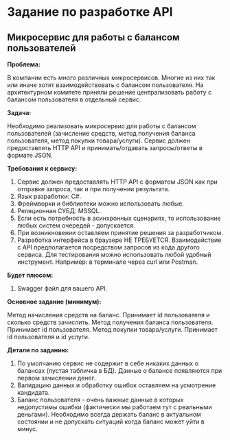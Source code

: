 # Задание по разработке API

## Микросервис для работы с балансом пользователей

**Проблема:**

В компании есть много различных микросервисов. Многие из них так или иначе хотят взаимодействовать с балансом пользователя. На архитектурном комитете приняли решение централизовать работу с балансом пользователя в отдельный сервис. 

**Задача:**

Необходимо реализовать микросервис для работы с балансом пользователей (зачисление средств, метод получения баланса пользователя, метод покупки товара/услуги). Сервис должен предоставлять HTTP API и принимать/отдавать запросы/ответы в формате JSON.

**Требования к сервису:**

1. Сервис должен предоставлять HTTP API с форматом JSON как при отправке запроса, так и при получении результата.
2. Язык разработки: C#.
3. Фреймворки и библиотеки можно использовать любые.
4. Реляционная СУБД: MSSQL.
5. Если есть потребность в асинхронных сценариях, то использование любых систем очередей - допускается.
6. При возникновении оставляем принятие решения за разработчиком.
7. Разработка интерфейса в браузере НЕ ТРЕБУЕТСЯ. Взаимодействие с API предполагается посредством запросов из кода другого сервиса. Для тестирования можно использовать любой удобный инструмент. Например: в терминале через curl или Postman.

**Будет плюсом:**

1. Swagger файл для вашего API.

**Основное задание (минимум):**

Метод начисления средств на баланс. Принимает id пользователя и сколько средств зачислить.
Метод получения баланса пользователя. Принимает id пользователя.
Метод покупки товара/услуги. Принимает id пользователя и id услуги.

**Детали по заданию:**

1. По умолчанию сервис не содержит в себе никаких данных о балансах (пустая табличка в БД). Данные о балансе появляются при первом зачислении денег. 
2. Валидацию данных и обработку ошибок оставляем на усмотрение кандидата. 
3. Баланс пользователя - очень важные данные в которых недопустимы ошибки (фактически мы работаем тут с реальными деньгами). Необходимо всегда держать баланс в актуальном состоянии и не допускать ситуаций когда баланс может уйти в минус. 
